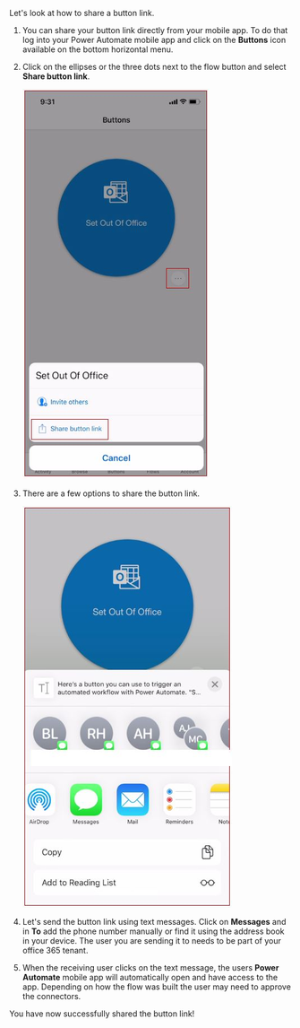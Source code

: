 Let's look at how to share a button link.

1.  You can share your button link directly from your mobile app. To do that log into your Power Automate mobile app and click on the **Buttons** icon available on the bottom horizontal menu.

1.  Click on the ellipses or the three dots next to the flow button and select **Share button link**.

    ![share button link](../media/share-button-link.jpg)

1.  There are a few options to share the button link.

    ![share button link options](../media/share-button-link-options.jpg)

1.  Let's send the button link using text messages. Click on **Messages** and in **To** add the phone number manually or find it using the address book in your device. The user you are sending it to needs to be part of your office 365 tenant.

1.  When the receiving user clicks on the text message, the users **Power Automate** mobile app will automatically open and have access to the app. Depending on how the flow was built the user may need to approve the connectors.

You have now successfully shared the button link!
